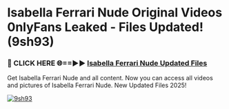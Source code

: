 # Isabella Ferrari Nude Original Videos 0nlyFans Leaked - Files Updated! (9sh93)

<h3>🔴 CLICK HERE 🌐==►► <a href="https://tinyurl.com/52m3yx9h" rel="nofollow">Isabella Ferrari Nude Updated Files</a></h3>

Get Isabella Ferrari Nude and all content. Now you can access all videos and pictures of Isabella Ferrari Nude. New Updated Files 2025!

[![9sh93](https://i.imgur.com/TnHtlc8.gif)](https://tinyurl.com/52m3yx9h)
